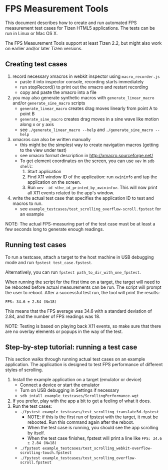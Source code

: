 # FPS Measurement Tools

This document describes how to create and run automated FPS measurement test
cases for Tizen HTML5 applications. The tests can be run in Linux or Mac OS X.

The FPS Measurement Tools support at least Tizen 2.2, but might also work on
earlier and/or later Tizen versions.


## Creating test cases

1. record necessary xmacros in webkit inspector using `macro_recorder.js`
   * paste it into inspector console, recording starts immediately
   * run stopRecord() to print out the xmacro and restart recording
   * copy and paste the xmacro into a file
2. you may also generate synthetic macros with `generate_linear_macro` and/or
   `generate_sine_macro` scripts
   * `generate_linear_macro` creates drag moves linearly from point A to point B
   * `generate_sine_macro` creates drag moves in a sine wave like motion along x
     or y axis
   * see `./generate_linear_macro --help` and `./generate_sine_macro --help`
3. xmacros can also be written manually
   * this might be the simplest way to create navigation macros (getting to the
     view under test)
   * see xmacro format description in http://xmacro.sourceforge.net/
   * To get element coordinates on the screen, you can use `xev` in `sdb shell`:
     1. Start application
     2. Find X11 window ID of the application: run `xwininfo` and tap the
        application on the screen.
     3. Run `xev -id <the_id_printed_by_xwininfo>`. This will now print all X11
        events related to the app's window.
4. write the actual test case that specifies the application ID to test and
   macros to run.
   * see `example_testcases/test_scrolling_overflow-scroll.fpstest` for an
     example

NOTE: The actual FPS-measuring part of the test case must be at least a few
seconds long to generate enough readings.


## Running test cases

To run a testcase, attach a target to the host machine in USB debugging mode
and run `fpstest test_case.fpstest`.

Alternatively, you can run `fpstest path_to_dir_with_one_fpstest`.

When running the script for the first time on a target, the target will need to
be rebooted before actual measurements can be run. The script will prompt the
user to reboot. After a successful test run, the tool will print the results:

 `FPS: 34.6 ± 2.84 (N=18)`

This means that the FPS average was 34.6 with a standard deviation of 2.84, and
the number of FPS readings was 18.

NOTE: Testing is based on playing back X11 events, so make sure that there are
no overlay elements or popups in the way of the test.


## Step-by-step tutorial: running a test case

This section walks through running actual test cases on an example application.
The application is designed to test FPS performance of different styles of
scrolling.

1. Install the example application on a target (emulator or device)
   * Connect a device or start the emulator
   * Turn on USB debugging in Settings if necessary
   * `sdb intall example_testcases/ScrollingPerformance.wgt`
2. If you prefer, play with the app a bit to get a feeling of what it does.
3. Run the test cases:
   * `./fpstest example_testcases/test_scrolling_translate3d.fpstest`
     * NOTE: if this is the first run of fpstest with the target, it must be
       rebooted. Run this command again after the reboot.
     * When the test case is running, you should see the app scrolling by itself.
     * When the test case finishes, fpstest will print a line like `FPS: 34.6 ± 2.84 (N=18)`
   * `./fpstest example_testcases/test_scrolling_webkit-overflow-scrolling-touch.fpstest`
   * `./fpstest example_testcases/test_scrolling_overflow-scroll.fpstest`
